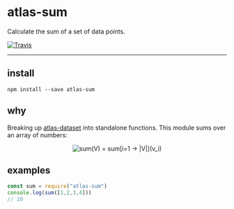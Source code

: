 # atlas-sum

Calculate the sum of a set of data points.

[![Travis](https://img.shields.io/travis/atlassubbed/atlas-sum.svg)](https://travis-ci.org/atlassubbed/atlas-sum)

---

## install

```
npm install --save atlas-sum
```

## why

Breaking up [atlas-dataset](https://github.com/atlassubbed/atlas-dataset#readme) into standalone functions. This module sums over an array of numbers:

<p align="center">
  <img alt="sum(V) = sum[i=1 -> |V|](v_i)" src="docs/sum.png">
</p>

## examples

```javascript
const sum = require("atlas-sum")
console.log(sum([1,2,3,4]))
// 10
```
